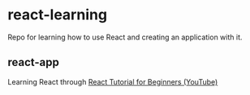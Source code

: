 # react-learning

Repo for learning how to use React and creating an application with it.

## react-app

Learning React through [React Tutorial for Beginners (YouTube)](https://www.youtube.com/watch?v=SqcY0GlETPk)
